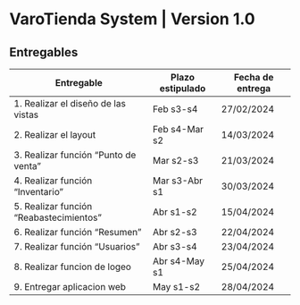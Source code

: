# VaroTienda System | Version 1.0


## Entregables
| Entregable  | Plazo estipulado | Fecha de entrega | 
| ------------- | ------------- | ------------- | 
| 1. Realizar el diseño de las vistas | Feb s3-s4  | 27/02/2024 |
| 2. Realizar el layout | Feb s4-Mar s2 | 14/03/2024 |
| 3. Realizar función “Punto de venta” | Mar s2-s3  | 21/03/2024 |
| 4. Realizar función “Inventario” | Mar s3-Abr s1 | 30/03/2024 |
| 5. Realizar función “Reabastecimientos” | Abr s1-s2 | 15/04/2024 |
| 6. Realizar función “Resumen” | Abr s2-s3 | 22/04/2024 |
| 7. Realizar función “Usuarios” | Abr s3-s4 | 23/04/2024 |
| 8. Realizar funcion de logeo | Abr s4-May s1 | 25/04/2024 |
| 9. Entregar aplicacion web | May s1-s2 | 28/04/2024 |





